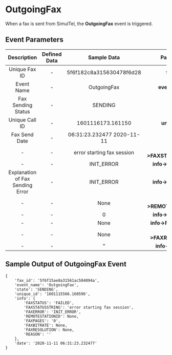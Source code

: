 ---
---
# OutgoingFax

When a fax is sent from SimulTel, the **OutgoingFax** event is triggered.

## Event Parameters

<div class="custom-table">

|             Description             | Defined Data |        Sample Data         |       Parameter        |
|:-----------------------------------:|:------------:|:--------------------------:|:----------------------:|
|         Unique Fax ID               |      -       |  5f6f182c8a315630478f6d28  |         **fax_id**      |
|            Event Name               |      -       |         OutgoingFax         |       **event_name**    |
|         Fax Sending Status          |      -       |           SENDING           |         **state**       |
|         Unique Call ID              |      -       |      1601116173.161150      |       **unique_id**     |
|         Fax Send Date               |      -       | 06:31:23.232477 2020-11-11 |         **date**        |
|                -                    |      -       | error starting fax session  | **info->FAXSTATUSSTRING** |
|                -                    |      -       |         INIT_ERROR          |     **info->FAXERROR**  |
| Explanation of Fax Sending Error    |      -       |         INIT_ERROR          |     **info->FAXERROR**  |
|                -                    |      -       |            None             | **info->REMOTESTATIONID** |
|                -                    |      -       |              0              |     **info->FAXPAGES**   |
|                -                    |      -       |            None             |    **info->FAXBITRATE**  |
|                -                    |      -       |            None             |  **info->FAXRESOLUTION** |
|                -                    |      -       |              "              |      **info->REASON**    |

</div>

## Sample Output of OutgoingFax Event



```shell
{
    'fax_id': '5f6f15ae8a31561ac504094a',
    'event_name': 'OutgoingFax',
    'state': 'SENDING',
    'unique_id': '1601115566.160596',
    'info': {
        'FAXSTATUS': 'FAILED',
        'FAXSTATUSSTRING': 'error starting fax session',
        'FAXERROR': 'INIT_ERROR',
        'REMOTESTATIONID': None,
        'FAXPAGES': '0',
        'FAXBITRATE': None,
        'FAXRESOLUTION': None,
        'REASON': ''
    },
    'date': '2020-11-11 06:31:23.232477'
}
```